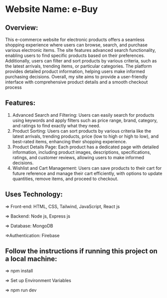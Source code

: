 # Website Name: e-Buy

## Overview:
This e-commerce website for electronic products offers a seamless shopping experience where users can browse, search, and purchase various electronic items. The site features advanced search functionality, enabling users to find specific products based on their preferences. Additionally, users can filter and sort products by various criteria, such as the latest arrivals, trending items, or particular categories. The platform provides detailed product information, helping users make informed purchasing decisions. Overall, my site aims to provide a user-friendly interface with comprehensive product details and a smooth checkout process

## Features:
1. Advanced Search and Filtering: Users can easily search for products using keywords and apply filters such as price range, brand, category, and ratings to find exactly what they need.
2. Product Sorting: Users can sort products by various criteria like the latest arrivals, trending products, price (low to high or high to low), and best-rated items, enhancing their shopping experience.
3. Product Details Page: Each product has a dedicated page with detailed information, including product images, descriptions, specifications, ratings, and customer reviews, allowing users to make informed decisions.
4. Wishlist and Cart Management: Users can save products to their cart for future reference and manage their cart efficiently, with options to update quantities, remove items, and proceed to checkout.


## Uses Technology:
=> Front-end: HTML, CSS, Tailwind, JavaScript, React js

=> Backend: Node js, Express js

=> Database: MongoDB

=>Authentication: Firebase

## Follow the instructions if running this project on a local machine:
=> npm install

=> Set up Environment Variables

=> npm run dev

